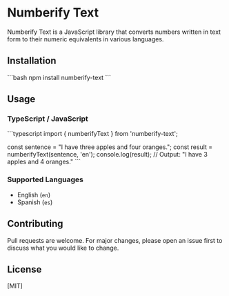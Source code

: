 # Numberify Text

Numberify Text is a JavaScript library that converts numbers written in text form to their numeric equivalents in various languages.

## Installation

\`\`\`bash
npm install numberify-text
\`\`\`

## Usage

### TypeScript / JavaScript

\`\`\`typescript
import { numberifyText } from 'numberify-text';

const sentence = "I have three apples and four oranges.";
const result = numberifyText(sentence, 'en');
console.log(result); // Output: "I have 3 apples and 4 oranges."
\`\`\`

### Supported Languages

- English (`en`)
- Spanish (`es`)

## Contributing

Pull requests are welcome. For major changes, please open an issue first to discuss what you would like to change.

## License

[MIT]
